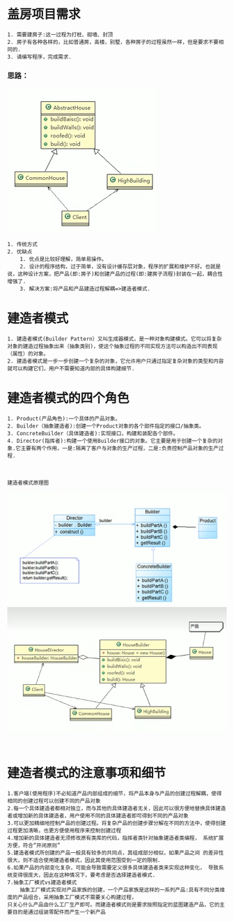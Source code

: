 # 盖房项目需求

    1. 需要建房子:这一过程为打桩、砌墙、封顶
    2. 房子有各种各样的，比如普通房，高楼，别墅，各种房子的过程虽然一样，但是要求不要相同的.
    3. 请编写程序，完成需求.

### 思路：
![img.png](img.png)

    1. 传统方式
    2. 优缺点
        1. 优点是比较好理解，简单易操作。
        2. 设计的程序结构，过于简单，没有设计缓存层对象，程序的扩展和维护不好。也就是说，这种设计方案，把产品(即:房子)和创建产品的过程(即:建房子流程)封装在一起，耦合性增强了.
        3. 解决方案:将产品和产品建造过程解耦=>建造者模式.

# 建造者模式
    1. 建造者模式(Builder Pattern）又叫生成器模式，是一种对象构建模式。它可以将复杂对象的建造过程抽象出来（抽象类别)，使这个抽象过程的不同实现方法可以构造出不同表现（属性）的对象。
    2. 建造者模式是一步一步创建一个复杂的对象，它允许用户只通过指定复杂对象的类型和内容就可以构建它们，用户不需要知道内部的具体构建细节.

# 建造者模式的四个角色
    1. Product(产品角色):一个具体的产品对象。
    2. Builder（抽象建造者):创建一个Product对象的各个部件指定的接口/抽象类。
    3. ConcreteBuilder（具体建造者):实现接口，构建和装配各个部件。
    4. Director(指挥者):构建一个使用Builder接口的对象。它主要是用于创建一个复杂的对象.它主要有两个作用，一是:隔离了客户与对象的生产过程，二是:负责控制产品对象的生产过程.

<br>

    建造者模式原理图
![img_1.png](img_1.png)
![img_2.png](img_2.png)

<br>

# 建造者模式的注意事项和细节
    1.客户端(使用程序)不必知道产品内部组成的细节，将产品本身与产品的创建过程解耦，使得相同的创建过程可以创建不同的产品对象
    2.每一个具体建造者都相对独立，而与其他的具体建造者无关，因此可以很方便地替换具体建造者或增加新的具体建造者，用户使用不同的具体建造者即可得到不同的产品对象
    3.可以更加精细地控制产品的创建过程。将复杂产品的创建步骤分解在不同的方法中，使得创建过程更加清晰，也更方便使用程序来控制创建过程
    4.增加新的具体建造者无须修改原有类库的代码，指挥者类针对抽象建造者类编程， 系统扩展方便，符合“开闭原则”
    5.建造者模式所创建的产品一般具有较多的共同点，其组成部分相似，如果产品之间 的差异性很大，则不适合使用建造者模式，因此其使用范围受到一定的限制.
    6.如果产品的内部变化复杂，可能会导致需要定义很多具体建造者类来实现这种变化， 导致系统变得很庞大，因此在这种情况下，要考虑是否选择建造者模式.
    7.抽象工厂模式vs建造者模式
        抽象工厂模式实现对产品家族的创建，一个产品家族是这样的一系列产品:具有不同分类维度的产品组合，采用抽象工厂模式不需要关心构建过程，
    只关心什么产品由什么工厂生产即可。而建造者模式则是要求按照指定的蓝图建造产品，它的主要目的是通过组装零配件而产生一个新产品
        

